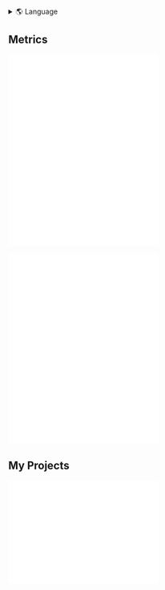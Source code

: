 <details>
<summary>🌎 Language</summary>
<br>
  
* en (Current)
* [pt-BR](./i18n/README-pt-BR.md)
---

</details>

## Metrics

<div style="display: flex; flex-wrap: wrap; gap: 1rem;">
  <img src="metrics.base.svg" alt="GitHub base stats" style="flex: 1 1 300px; min-width: 300px; max-width: 49%;">
  <img src="metrics.base.svg" alt="GitHub base stats" style="flex: 1 1 300px; min-width: 300px; max-width: 49%;">
</div>


## My Projects

<div style="display: flex; flex-wrap: wrap; gap: 1rem;">
  <a href="https://github.com/GTazz?tab=repositories&q=&type=&language=&sort=" style="flex: 1 1 300px; min-width: 300px; max-width: 49%;">
    <img src="metrics.projects.svg" alt="GitHub repo stats">
  </a>
</div>
